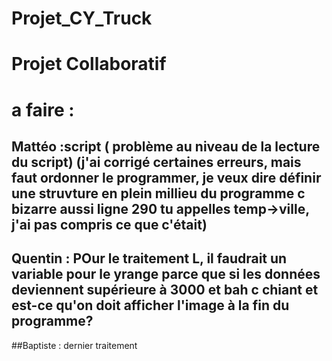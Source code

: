 # Projet_CY_Truck

# Projet Collaboratif

# a faire :
## Mattéo :script ( problème au niveau de la lecture du script) (j'ai corrigé certaines erreurs,  mais faut ordonner le programmer, je veux dire définir une struvture en plein millieu du programme c bizarre aussi ligne 290 tu appelles temp->ville, j'ai pas compris ce que c'était)
## Quentin : POur le traitement L, il faudrait un variable pour le yrange parce que si les données deviennent supérieure à 3000 et bah c chiant et est-ce qu'on doit afficher l'image à la fin du programme?
##Baptiste : dernier traitement 
